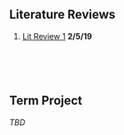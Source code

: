 ## Literature Reviews
1. [Lit Review 1](/LitReviews/Test.docx) **2/5/19**
<br>
<br>
<br>

## Term Project
_TBD_
<br>
<br>
<br>
<br>
<br>
<br>
<br>
<br>
<br>
<br>
<br>
<br>
